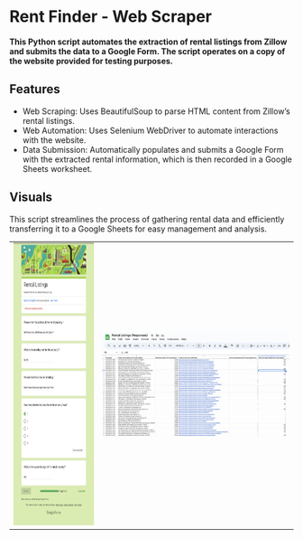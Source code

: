 # Rent Finder - Web Scraper

**This Python script automates the extraction of rental listings from Zillow and submits the data to a Google Form.
The script operates on a copy of the website provided for testing purposes.**

## Features
- Web Scraping: Uses BeautifulSoup to parse HTML content from Zillow’s rental listings.
- Web Automation: Uses Selenium WebDriver to automate interactions with the website.
- Data Submission: Automatically populates and submits a Google Form with the extracted rental information, which is then recorded in a Google Sheets worksheet.


## Visuals
This script streamlines the process of gathering rental data and efficiently transferring it to a Google Sheets for easy management and analysis.

<table>
<tr>
<td><img src="project_images/google_form.png" width="300" height="500">
<td><img src="project_images/worksheet.png" width="700"></td>
</tr>
</table>
